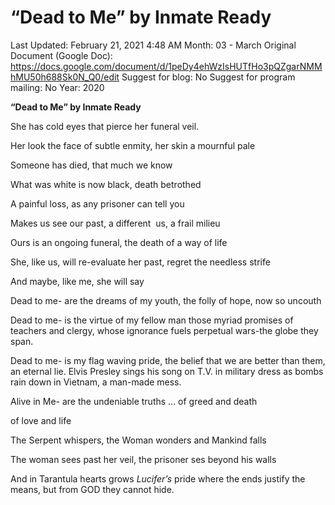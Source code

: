 # “Dead to Me” by Inmate Ready

Last Updated: February 21, 2021 4:48 AM
Month: 03 - March
Original Document (Google Doc): https://docs.google.com/document/d/1peDy4ehWzIsHUTfHo3pQZgarNMMhMU50h688Sk0N_Q0/edit
Suggest for blog: No
Suggest for program mailing: No
Year: 2020

**“Dead to Me” by Inmate Ready**

She has cold eyes that pierce her funeral veil.

Her look the face of subtle enmity, her skin a mournful pale

Someone has died, that much we know

What was white is now black, death betrothed

A painful loss, as any prisoner can tell you

Makes us see our past, a different  us, a frail milieu

Ours is an ongoing funeral, the death of a way of life

She, like us, will re-evaluate her past, regret the needless strife

And maybe, like me, she will say

Dead to me- are the dreams of my youth, the folly of hope, now so uncouth

Dead to me- is the virtue of my fellow man those myriad promises of teachers and clergy, whose ignorance fuels perpetual wars-the globe they span.

Dead to me- is my flag waving pride, the belief that we are better than them, an eternal lie. Elvis Presley sings his song on T.V. in military dress as bombs rain down in Vietnam, a man-made mess.

Alive in Me- are the undeniable truths … of greed and death

of love and life

The Serpent whispers, the Woman wonders and Mankind falls

The woman sees past her veil, the prisoner ses beyond his walls

And in Tarantula hearts grows *Lucifer’s* pride where the ends justify the means, but from GOD they cannot hide.